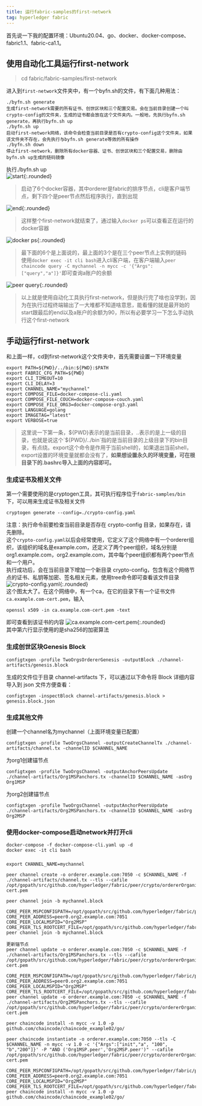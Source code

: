 ```yaml
---
title: 运行fabric-samples的first-network
tag: hyperledger fabric
---
```

首先说一下我的配置环境：Ubuntu20.04、go、docker、docker-compose、fabric1.1、fabric-ca1.1。
## 使用自动化工具运行first-network
>cd fabric/fabric-samples/first-network

进入到`first-network`文件夹中，有一个byfn.sh的文件，有下面几种用法：
```
./byfn.sh generate          
生成first-network需要的所有证书、创世区块和三个配置交易。会在当前目录创建一个叫crypto-config的文件夹，生成的证书都会放在这个文件夹内。一般地，先执行byfn.sh generate，再执行byfn.sh up
./byfn.sh up                
启动first-network网络，该命令会检查当前目录是否有crypto-config这个文件夹，如果该文件夹不存在，会先执行与byfn.sh generate等效的所有操作
./byfn.sh down           
停止first-network，删除所有docker容器、证书、创世区块和三个配置交易，删除由byfn.sh up生成的链码镜像
```
执行./byfn.sh up  
![start](https://i.loli.net/2020/10/15/Ajho7St1UniaXBl.png){:.rounded}  
>启动了6个docker容器，其中orderer是fabric的排序节点，cli是客户端节点，剩下四个是peer节点然后程序执行，直到出现

![end](https://i.loli.net/2020/10/15/eLqXzRn9GvYF2Ef.png){:.rounded}  
>这样整个first-network就结束了，通过输入`docker ps`可以查看正在运行的docker容器

![docker ps](https://i.loli.net/2020/10/15/5uLlpxKFDkZ369b.png){:.rounded}  
>最下面的6个是上面说的，最上面的3个是在三个peer节点上实例的链码  
使用`docker exec -it cli bash`进入cli客户端，在客户端输入`peer chaincode query -C mychannel -n mycc -c '{"Args":["query","a"]}'`即可查询a账户的余额

![peer query](https://i.loli.net/2020/10/15/eCYtXFSm3lxhyPc.png){:.rounded}  
>以上就是使用自动化工具执行first-network，但是执行完了啥也没学到，因为在执行过程终端输出了一大堆都不知道啥意思，能看懂的就是最开始的start跟最后的end以及a账户的余额为90，所以有必要学习一下怎么手动执行这个first-network

## 手动运行first-network
和上面一样，cd到first-network这个文件夹中，首先需要设置一下环境变量
```
export PATH=${PWD}/../bin:${PWD}:$PATH
export FABRIC_CFG_PATH=${PWD}
export CLI_TIMEOUT=10
export CLI_DELAY=3
export CHANNEL_NAME="mychannel"
export COMPOSE_FILE=docker-compose-cli.yaml
export COMPOSE_FILE_COUCH=docker-compose-couch.yaml
export COMPOSE_FILE_ORG3=docker-compose-org3.yaml
export LANGUAGE=golang
export IMAGETAG="latest"
export VERBOSE=true
```
>这里说一下第一条，${PWD}表示的是当前目录，..表示的是上一级的目录，也就是说这个`${PWD}/../bin`指的是当前目录的上级目录下的bin目录，有点绕。export这个命令是作用于当前shell的，如果退出当前shell，export设置的环境变量就都会没有了，**如果想设置永久的环境变量，可在根目录下的.bashrc导入上面的内容即可。**

### 生成证书及相关文件
第一个需要使用的是cryptogen工具，其可执行程序位于`fabric-samples/bin`下，可以用来生成证书及相关文件
```
cryptogen generate --config=./crypto-config.yaml
```
注意：执行命令前要检查当前目录是否存在 crypto-config 目录，如果存在，请先删除。  
这个`crypto-config.yaml`以后会经常使用，它定义了这个网络中有一个orderer组织，该组织的域名是example.com，还定义了两个peer组织，域名分别是org1.example.com，org2.example.com，其中每个peer组织都有两个peer节点和一个用户。  
执行成功后，会在当前目录下增加一个新目录 crypto-config，包含有这个网络节点的证书、私钥等加密、签名相关元素，使用tree命令即可查看该文件目录
![crypto-config.yaml](https://i.loli.net/2020/10/16/FsgdjzWthqiJaQu.png){:.rounded}  
这个图太大了。在这个网络中，有一个ca，在它的目录下有一个证书文件`ca.example.com-cert.pem`，输入
```
openssl x509 -in ca.example.com-cert.pem -text
```
即可查看到该证书的内容
![ca.example.com-cert.pem](https://i.loli.net/2020/10/15/HEi9OwSrDfQWcj1.png){:.rounded}  
其中第六行显示使用的是sha256的加密算法
### 生成创世区块Genesis Block
```
configtxgen -profile TwoOrgsOrdererGenesis -outputBlock ./channel-artifacts/genesis.block
```
生成的文件位于目录 channel-artifacts 下，可以通过以下命令将 Block 详细内容导入到 json 文件方便查看：
```
configtxgen -inspectBlock channel-artifacts/genesis.block > genesis.block.json
```
### 生成其他文件
创建一个channel名为mychannel（上面环境变量已配置）
```
configtxgen -profile TwoOrgsChannel -outputCreateChannelTx ./channel-artifacts/channel.tx -channelID $CHANNEL_NAME
```
为org1创建锚节点
```
configtxgen -profile TwoOrgsChannel -outputAnchorPeersUpdate ./channel-artifacts/Org1MSPanchors.tx -channelID $CHANNEL_NAME -asOrg Org1MSP
```
为org2创建锚节点
```
configtxgen -profile TwoOrgsChannel -outputAnchorPeersUpdate ./channel-artifacts/Org2MSPanchors.tx -channelID $CHANNEL_NAME -asOrg Org2MSP
```
### 使用docker-compose启动network并打开cli
```
docker-compose -f docker-compose-cli.yaml up -d
docker exec -it cli bash
```
### 
```
export CHANNEL_NAME=mychannel

peer channel create -o orderer.example.com:7050 -c $CHANNEL_NAME -f ./channel-artifacts/channel.tx --tls --cafile /opt/gopath/src/github.com/hyperledger/fabric/peer/crypto/ordererOrganizations/example.com/orderers/orderer.example.com/msp/tlscacerts/tlsca.example.com-cert.pem

peer channel join -b mychannel.block

CORE_PEER_MSPCONFIGPATH=/opt/gopath/src/github.com/hyperledger/fabric/peer/crypto/peerOrganizations/org2.example.com/users/Admin@org2.example.com/msp CORE_PEER_ADDRESS=peer0.org2.example.com:7051 CORE_PEER_LOCALMSPID="Org2MSP" CORE_PEER_TLS_ROOTCERT_FILE=/opt/gopath/src/github.com/hyperledger/fabric/peer/crypto/peerOrganizations/org2.example.com/peers/peer0.org2.example.com/tls/ca.crt peer channel join -b mychannel.block

更新锚节点
peer channel update -o orderer.example.com:7050 -c $CHANNEL_NAME -f ./channel-artifacts/Org1MSPanchors.tx --tls --cafile /opt/gopath/src/github.com/hyperledger/fabric/peer/crypto/ordererOrganizations/example.com/orderers/orderer.example.com/msp/tlscacerts/tlsca.example.com-cert.pem

CORE_PEER_MSPCONFIGPATH=/opt/gopath/src/github.com/hyperledger/fabric/peer/crypto/peerOrganizations/org2.example.com/users/Admin@org2.example.com/msp 
CORE_PEER_ADDRESS=peer0.org2.example.com:7051 CORE_PEER_LOCALMSPID="Org2MSP" CORE_PEER_TLS_ROOTCERT_FILE=/opt/gopath/src/github.com/hyperledger/fabric/peer/crypto/peerOrganizations/org2.example.com/peers/peer0.org2.example.com/tls/ca.crt peer channel update -o orderer.example.com:7050 -c $CHANNEL_NAME -f ./channel-artifacts/Org2MSPanchors.tx --tls --cafile /opt/gopath/src/github.com/hyperledger/fabric/peer/crypto/ordererOrganizations/example.com/orderers/orderer.example.com/msp/tlscacerts/tlsca.example.com-cert.pem

peer chaincode install -n mycc -v 1.0 -p github.com/chaincode/chaincode_example02/go/

peer chaincode instantiate -o orderer.example.com:7050 --tls -C $CHANNEL_NAME -n mycc -v 1.0 -c '{"Args":["init","a", "100", "b","200"]}' -P "AND ('Org1MSP.peer','Org2MSP.peer')" --cafile /opt/gopath/src/github.com/hyperledger/fabric/peer/crypto/ordererOrganizations/example.com/orderers/orderer.example.com/msp/tlscacerts/tlsca.example.com-cert.pem

CORE_PEER_MSPCONFIGPATH=/opt/gopath/src/github.com/hyperledger/fabric/peer/crypto/peerOrganizations/org2.example.com/users/Admin@org2.example.com/msp CORE_PEER_ADDRESS=peer0.org2.example.com:7051 CORE_PEER_LOCALMSPID="Org2MSP" CORE_PEER_TLS_ROOTCERT_FILE=/opt/gopath/src/github.com/hyperledger/fabric/peer/crypto/peerOrganizations/org2.example.com/peers/peer0.org2.example.com/tls/ca.crt peer chaincode install -n mycc -v 1.0 -p github.com/chaincode/chaincode_example02/go/
```